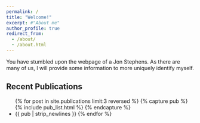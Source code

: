 ```yaml
---
permalink: /
title: "Welcome!"
excerpt: #"About me"
author_profile: true
redirect_from: 
  - /about/
  - /about.html
---
```


You have stumbled upon the webpage of a Jon Stephens. As there are many of us, I will provide some information to more uniquely identify myself. 

Recent Publications
-----

<ul class="pub_list">
{% for post in site.publications limit:3 reversed %}
  {% capture pub %} {% include pub_list.html %} {% endcapture %} <li> {{ pub | strip_newlines }}
{% endfor %}
